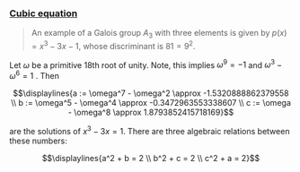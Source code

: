 ### [Cubic equation](https://en.wikipedia.org/wiki/Cubic_equation)

> An example of a Galois group $A_3$ with three elements is given by $p(x) = x^3 − 3x − 1$, whose discriminant is $81 = 9^2$.

Let $\omega$ be a primitive 18th root of unity.
Note, this implies $\omega^9 = -1$
and
$\omega^3 - \omega^6 = 1$
. Then

$$\displaylines{a := \omega^7 - \omega^2 \approx -1.5320888862379558 \\
b := \omega^5 - \omega^4 \approx -0.3472963553338607 \\
c := \omega - \omega^8 \approx 1.8793852415718169}$$

are the solutions of $x^3 − 3x = 1$. There are three algebraic relations between these numbers:

$$\displaylines{a^2 + b = 2 \\
b^2 + c = 2 \\
c^2 + a = 2}$$
